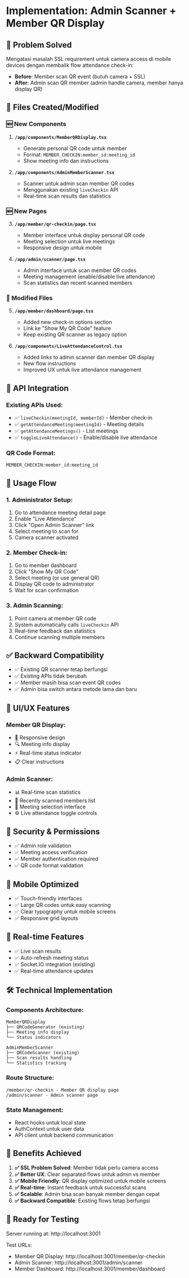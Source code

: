 # Implementation: Admin Scanner + Member QR Display

## 🎯 Problem Solved
Mengatasi masalah SSL requirement untuk camera access di mobile devices dengan membalik flow attendance check-in:
- **Before**: Member scan QR event (butuh camera + SSL)
- **After**: Admin scan QR member (admin handle camera, member hanya display QR)

## 📁 Files Created/Modified

### 🆕 New Components

1. **`/app/components/MemberQRDisplay.tsx`**
   - Generate personal QR code untuk member
   - Format: `MEMBER_CHECKIN:member_id:meeting_id`
   - Show meeting info dan instructions

2. **`/app/components/AdminMemberScanner.tsx`**
   - Scanner untuk admin scan member QR codes
   - Menggunakan existing `liveCheckin` API
   - Real-time scan results dan statistics

### 🆕 New Pages

3. **`/app/member/qr-checkin/page.tsx`**
   - Member interface untuk display personal QR code
   - Meeting selection untuk live meetings
   - Responsive design untuk mobile

4. **`/app/admin/scanner/page.tsx`**
   - Admin interface untuk scan member QR codes
   - Meeting management (enable/disable live attendance)
   - Scan statistics dan recent scanned members

### 🔄 Modified Files

5. **`/app/member/dashboard/page.tsx`**
   - Added new check-in options section
   - Link ke "Show My QR Code" feature
   - Keep existing QR scanner as legacy option

6. **`/app/components/LiveAttendanceControl.tsx`**
   - Added links to admin scanner dan member QR display
   - New flow instructions
   - Improved UX untuk live attendance management

## 🔧 API Integration

### Existing APIs Used:
- ✅ `liveCheckin(meetingId, memberId)` - Member check-in
- ✅ `getAttendanceMeeting(meetingId)` - Meeting details
- ✅ `getAttendanceMeetings()` - List meetings
- ✅ `toggleLiveAttendance()` - Enable/disable live attendance

### QR Code Format:
```
MEMBER_CHECKIN:member_id:meeting_id
```

## 🚀 Usage Flow

### 1. Administrator Setup:
1. Go to attendance meeting detail page
2. Enable "Live Attendance" 
3. Click "Open Admin Scanner" link
4. Select meeting to scan for
5. Camera scanner activated

### 2. Member Check-in:
1. Go to member dashboard
2. Click "Show My QR Code"
3. Select meeting (or use general QR)
4. Display QR code to administrator
5. Wait for scan confirmation

### 3. Admin Scanning:
1. Point camera at member QR code
2. System automatically calls `liveCheckin` API
3. Real-time feedback dan statistics
4. Continue scanning multiple members

## ✅ Backward Compatibility

- ✅ Existing QR scanner tetap berfungsi
- ✅ Existing APIs tidak berubah
- ✅ Member masih bisa scan event QR codes
- ✅ Admin bisa switch antara metode lama dan baru

## 🎨 UI/UX Features

### Member QR Display:
- 📱 Responsive design
- 🔍 Meeting info display
- ⚡ Real-time status indicator
- 📋 Clear instructions

### Admin Scanner:
- 📊 Real-time scan statistics
- 👥 Recently scanned members list
- 🎯 Meeting selection interface
- ⚙️ Live attendance toggle controls

## 🔐 Security & Permissions

- ✅ Admin role validation
- ✅ Meeting access verification
- ✅ Member authentication required
- ✅ QR code format validation

## 📱 Mobile Optimized

- ✅ Touch-friendly interfaces
- ✅ Large QR codes untuk easy scanning
- ✅ Clear typography untuk mobile screens
- ✅ Responsive grid layouts

## 🔄 Real-time Features

- ✅ Live scan results
- ✅ Auto-refresh meeting status
- ✅ Socket.IO integration (existing)
- ✅ Real-time attendance updates

## 🛠️ Technical Implementation

### Components Architecture:
```
MemberQRDisplay
├── QRCodeGenerator (existing)
├── Meeting info display
└── Status indicators

AdminMemberScanner
├── QRCodeScanner (existing)
├── Scan results handling
└── Statistics tracking
```

### Route Structure:
```
/member/qr-checkin - Member QR display page
/admin/scanner - Admin scanner page
```

### State Management:
- React hooks untuk local state
- AuthContext untuk user data
- API client untuk backend communication

## 🎯 Benefits Achieved

1. **✅ SSL Problem Solved**: Member tidak perlu camera access
2. **✅ Better UX**: Clear separated flows untuk admin vs member
3. **✅ Mobile Friendly**: QR display optimized untuk mobile screens
4. **✅ Real-time**: Instant feedback untuk successful scans
5. **✅ Scalable**: Admin bisa scan banyak member dengan cepat
6. **✅ Backward Compatible**: Existing flows tetap berfungsi

## 🚀 Ready for Testing

Server running at: http://localhost:3001

Test URLs:
- Member QR Display: http://localhost:3001/member/qr-checkin
- Admin Scanner: http://localhost:3001/admin/scanner
- Member Dashboard: http://localhost:3001/member/dashboard
